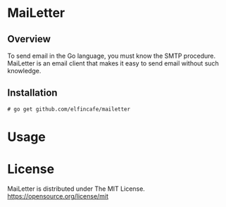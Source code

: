 # MaiLetter

## Overview
To send email in the Go language, you must know the SMTP procedure.  
MaiLetter is an email client that makes it easy to send email without such knowledge.

## Installation
    # go get github.com/elfincafe/mailetter

# Usage


# License
MaiLetter is distributed under The MIT License.  
https://opensource.org/license/mit
